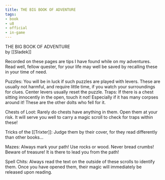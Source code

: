 ```yaml
---
title: THE BIG BOOK OF ADVENTURE
tags:
- book
- u8
- official
- in-game
---
```


THE BIG BOOK OF ADVENTURE  
by [[Sladek]]  
  
Recorded on these pages are tips I have found while on my adventures. Read well, fellow quester, for your life may well be saved by recalling these in your time of need.  
  
Puzzles: You will be in luck if such puzzles are played with levers. These are usually not harmful, and require little time, if you watch your surroundings for clues. Center levers usually reset the puzzle. Traps: If there is a chest sitting innocently in the open, touch it not! Especially if it has many corpses around it! These are the other dolts who fell for it.  
  
Chests of Loot: Rarely do chests have anything in them. Open them at your risk. It will serve you well to carry a magic scroll to check for traps within these!  
  
Tricks of the [[Trixter]]: Judge them by their cover, for they read differently than other books...  
  
Mazes: Always mark your path! Use rocks or wood. Never bread crumbs! Beware of treasure! It is there to lead you from the path!  
  
Spell Chits: Always read the text on the outside of these scrolls to identify them. Once you have opened them, their magic will immediately be released upon reading.  